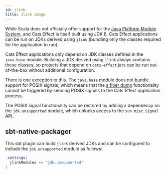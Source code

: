 ```yaml
---
id: jlink
title: Jlink image
---
```


While Scala does not officially offer support for the
[Java Platform Module System](https://openjdk.java.net/projects/jigsaw/spec/),
and Cats Effect is itself built using JDK 8, Cats Effect applications can be
run on JDKs derived using `jlink` (bundling only the classes required for
the application to run).

Cats Effect applications only depend on JDK classes defined in the `java.base`
module. Building a JDK derived using `jlink` always contains these classes, so
projects that depend on `cats-effect` jars can be run out-of-the-box without
additional configuration.

There is one exception to this. The `java.base` module does not bundle support
for POSIX signals, which means that the
[a fiber dump](./fiber-dumps.md) functionality cannot be
triggered by sending POSIX signals to the Cats Effect application process.

The POSIX signal functionality can be restored by adding a dependency on the
`jdk.unsupported` module, which unlocks access to the `sun.misc.Signal` API.

## sbt-native-packager
This sbt plugin can build `jlink` derived JDKs and can be configured to include
the `jdk.unsupported` module as follows:

```scala
.settings(
  jlinkModules += "jdk.unsupported"
)
```

